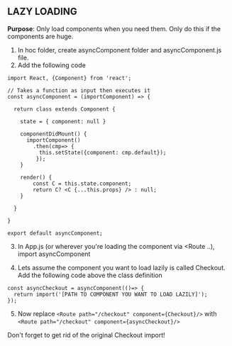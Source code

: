 
## LAZY LOADING

**Purpose**: Only load components when you need them. Only do this if the components are huge.

1. In hoc folder, create asyncComponent folder and asyncComponent.js file.
2. Add the following code

```
import React, {Component} from 'react';

// Takes a function as input then executes it
const asyncComponent = (importComponent) => {

  return class extends Component {
  
    state = { component: null }
    
    componentDidMount() {
      importComponent()
        .then(cmp=> {
          this.setState({component: cmp.default});
         });
    }
    
    render() {
        const C = this.state.component;
        return C? <C {...this.props} /> : null;
    }

  }

}

export default asyncComponent;
```

3. In App.js (or wherever you're loading the component via <Route ..), import asyncComponent

4. Lets assume the component you want to load lazily is called Checkout. Add the following code above the class definition

```
const asyncCheckout = asyncComponent(()=> {
  return import('[PATH TO COMPONENT YOU WANT TO LOAD LAZILY]');
});
```

5. Now replace 
```<Route path="/checkout" component={Checkout}/>```
with
```<Route path="/checkout" component={asyncCheckout}/>```

Don't forget to get rid of the original Checkout import!
